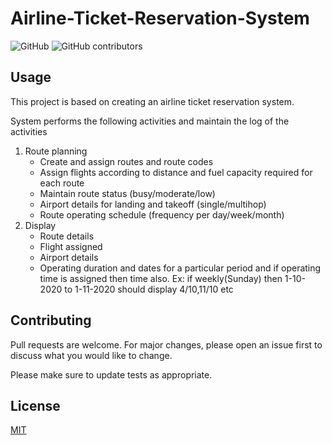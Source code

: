# Airline-Ticket-Reservation-System

![GitHub](https://img.shields.io/github/license/Harshit1q1/Airline-Ticket-Reservation-System)
![GitHub contributors](https://img.shields.io/github/contributors/Harshit1q1/Airline-Ticket-Reservation-System)

## Usage

This project is based on creating an airline ticket reservation system.

System performs the following activities and maintain the log of the activities
1. Route planning
   - Create and assign routes and route codes
   - Assign flights according to distance and fuel capacity required for each route
   - Maintain route status (busy/moderate/low)
   - Airport details for landing and takeoff (single/multihop)
   - Route operating schedule (frequency per day/week/month)
2. Display
   * Route details
   * Flight assigned
   * Airport details
   * Operating duration and dates for a particular period and if operating time is assigned then time also.
     Ex: if weekly(Sunday) then 1-10-2020 to 1-11-2020 should display 4/10,11/10 etc


## Contributing
Pull requests are welcome. For major changes, please open an issue first to discuss what you would like to change.

Please make sure to update tests as appropriate.

## License
[MIT](https://choosealicense.com/licenses/mit/)
